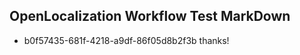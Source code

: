 ## OpenLocalization Workflow Test MarkDown
* b0f57435-681f-4218-a9df-86f05d8b2f3b 
thanks!<!--HONumber=Mar16_HO4-->
